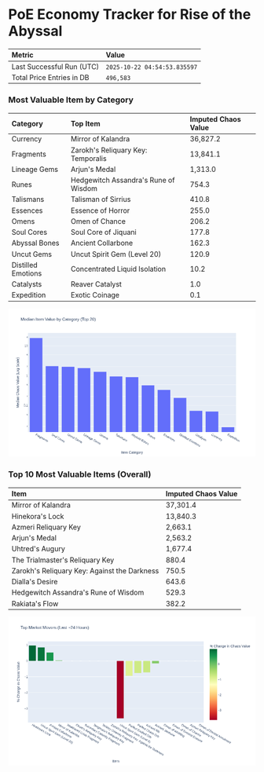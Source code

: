 # PoE Economy Tracker for Rise of the Abyssal

<!-- START_MAINTENANCE -->
| Metric | Value |
|:---|:---|
| Last Successful Run (UTC) | `2025-10-22 04:54:53.835597` |
| Total Price Entries in DB | `496,583` |

<!-- END_MAINTENANCE -->

<!-- START_DATAFRAME_DEBUG -->
<!-- END_DATAFRAME_DEBUG -->

<!-- START_CATEGORY_ANALYSIS -->
### Most Valuable Item by Category
| Category | Top Item | Imputed Chaos Value |
| :--- | :--- | :--- |
| Currency | Mirror of Kalandra | 36,827.2 |
| Fragments | Zarokh's Reliquary Key: Temporalis | 13,841.1 |
| Lineage Gems | Arjun's Medal | 1,313.0 |
| Runes | Hedgewitch Assandra's Rune of Wisdom | 754.3 |
| Talismans | Talisman of Sirrius | 410.8 |
| Essences | Essence of Horror | 255.0 |
| Omens | Omen of Chance | 206.2 |
| Soul Cores | Soul Core of Jiquani | 177.8 |
| Abyssal Bones | Ancient Collarbone | 162.3 |
| Uncut Gems | Uncut Spirit Gem (Level 20) | 120.9 |
| Distilled Emotions | Concentrated Liquid Isolation | 10.2 |
| Catalysts | Reaver Catalyst | 1.0 |
| Expedition | Exotic Coinage | 0.1 |


![Category Analysis Chart](charts/category_analysis.png)
<!-- END_ANALYSIS -->

<!-- START_ANALYSIS -->
### Top 10 Most Valuable Items (Overall)
| Item | Imputed Chaos Value |
| :--- | :--- |
| Mirror of Kalandra | 37,301.4 |
| Hinekora's Lock | 13,840.3 |
| Azmeri Reliquary Key | 2,663.1 |
| Arjun's Medal | 2,563.2 |
| Uhtred's Augury | 1,677.4 |
| The Trialmaster's Reliquary Key | 880.4 |
| Zarokh's Reliquary Key: Against the Darkness | 750.5 |
| Dialla's Desire | 643.6 |
| Hedgewitch Assandra's Rune of Wisdom | 529.3 |
| Rakiata's Flow | 382.2 |


![Market Movers Chart](charts/market_movers.png)
<!-- END_ANALYSIS -->
